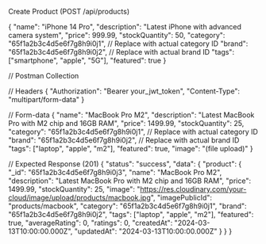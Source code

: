 Create Product (POST /api/products)

{
  "name": "iPhone 14 Pro",
  "description": "Latest iPhone with advanced camera system",
  "price": 999.99,
  "stockQuantity": 50,
  "category": "65f1a2b3c4d5e6f7g8h9i0j1",  // Replace with actual category ID
  "brand": "65f1a2b3c4d5e6f7g8h9i0j2",     // Replace with actual brand ID
  "tags": ["smartphone", "apple", "5G"],
  "featured": true
}

// Postman Collection

// Headers
{
  "Authorization": "Bearer your_jwt_token",
  "Content-Type": "multipart/form-data"
}

// Form-data
{
  "name": "MacBook Pro M2",
  "description": "Latest MacBook Pro with M2 chip and 16GB RAM",
  "price": 1499.99,
  "stockQuantity": 25,
  "category": "65f1a2b3c4d5e6f7g8h9i0j1",  // Replace with actual category ID
  "brand": "65f1a2b3c4d5e6f7g8h9i0j2",     // Replace with actual brand ID
  "tags": ["laptop", "apple", "m2"],
  "featured": true,
  "image": "(file upload)"
}

// Expected Response (201)
{
  "status": "success",
  "data": {
    "product": {
      "_id": "65f1a2b3c4d5e6f7g8h9i0j3",
      "name": "MacBook Pro M2",
      "description": "Latest MacBook Pro with M2 chip and 16GB RAM",
      "price": 1499.99,
      "stockQuantity": 25,
      "image": "https://res.cloudinary.com/your-cloud/image/upload/products/macbook.jpg",
      "imagePublicId": "products/macbook",
      "category": "65f1a2b3c4d5e6f7g8h9i0j1",
      "brand": "65f1a2b3c4d5e6f7g8h9i0j2",
      "tags": ["laptop", "apple", "m2"],
      "featured": true,
      "averageRating": 0,
      "ratings": 0,
      "createdAt": "2024-03-13T10:00:00.000Z",
      "updatedAt": "2024-03-13T10:00:00.000Z"
    }
  }
}

